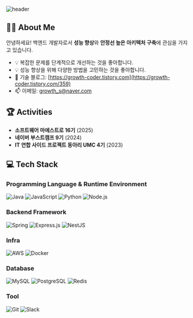 ![header](https://capsule-render.vercel.app/api?type=waving&color=gradient&customColorList=0,2,2,5,30&height=200&section=header&text=Backend%20Developer&fontSize=45&animation=fadeIn&fontAlignY=38)


## 🙋‍♂️ About Me

안녕하세요! 백엔드 개발자로서 **성능 향상**와 **안정선 높은 아키텍처 구축**에 관심을 가지고 있습니다.

- 💡 복잡한 문제를 단계적으로 개선하는 것을 좋아합니다.
- 💡 성능 향상을 위해 다양한 방법을 고민하는 것을 좋아합니다.
- 📝 기술 블로그: [https://growth-coder.tistory.com](https://growth-coder.tistory.com/359)
- 📫 이메일: growth_s@naver.com

## 🏆 Activities

- **소프트웨어 마에스트로 16기** (2025)
- **네이버 부스트캠프 9기** (2024)
- **IT 연합 사이드 프로젝트 동아리 UMC 4기** (2023)

## 💻 Tech Stack

### Programming Language & Runtime Environment
![Java](https://img.shields.io/badge/Java-007396?style=for-the-badge&logo=OpenJDK&logoColor=white)
![JavaScript](https://img.shields.io/badge/JavaScript-F7DF1E?style=for-the-badge&logo=javascript&logoColor=black)
![Python](https://img.shields.io/badge/Python-3776AB?style=for-the-badge&logo=python&logoColor=white)
![Node.js](https://img.shields.io/badge/Node.js-339933?style=for-the-badge&logo=node.js&logoColor=white)

### Backend Framework
![Spring](https://img.shields.io/badge/Spring-6DB33F?style=for-the-badge&logo=spring&logoColor=white)
![Express.js](https://img.shields.io/badge/Express.js-000000?style=for-the-badge&logo=express&logoColor=white)
![NestJS](https://img.shields.io/badge/NestJS-E0234E?style=for-the-badge&logo=nestjs&logoColor=white)

### Infra
![AWS](https://img.shields.io/badge/AWS-232F3E?style=for-the-badge&logo=amazon-aws&logoColor=white)
![Docker](https://img.shields.io/badge/Docker-2496ED?style=for-the-badge&logo=docker&logoColor=white)

### Database
![MySQL](https://img.shields.io/badge/MySQL-4479A1?style=for-the-badge&logo=mysql&logoColor=white)
![PostgreSQL](https://img.shields.io/badge/PostgreSQL-336791?style=for-the-badge&logo=postgresql&logoColor=white)
![Redis](https://img.shields.io/badge/Redis-DC382D?style=for-the-badge&logo=redis&logoColor=white)

### Tool
![Git](https://img.shields.io/badge/Git-F05032?style=for-the-badge&logo=git&logoColor=white)
![Slack](https://img.shields.io/badge/Slack-4A154B?style=for-the-badge&logo=slack&logoColor=white)

